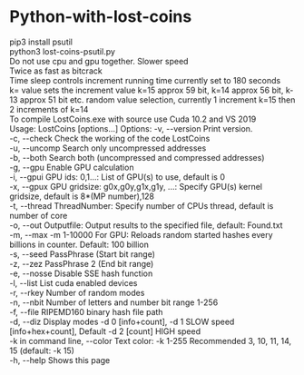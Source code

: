 # Python-with-lost-coins<br>
pip3 install psutil<br>
python3 lost-coins-psutil.py<br>
Do not use cpu and gpu together. Slower speed<br>
Twice as fast as bitcrack<br>
Time sleep controls increment running time currently set to 180 seconds<br>
k= value sets the increment value k=15 approx 59 bit, k=14 approx 56 bit, k-13 approx 51 bit etc. random value  selection, currently 1 increment k=15 then 2 increments of k=14<br>
To compile LostCoins.exe with source use Cuda 10.2 and VS 2019<br>
Usage: LostCoins [options...]
Options:
    -v, --version          Print version.<br>
    -c, --check            Check the working of the code LostCoins<br>
    -u, --uncomp           Search only uncompressed addresses<br>
    -b, --both             Search both (uncompressed and compressed addresses)<br>
    -g, --gpu              Enable GPU calculation<br>
    -i, --gpui             GPU ids: 0,1...: List of GPU(s) to use, default is 0<br>
    -x, --gpux             GPU gridsize: g0x,g0y,g1x,g1y, ...: Specify GPU(s) kernel gridsize, default is 8*(MP number),128<br>
    -t, --thread           ThreadNumber: Specify number of CPUs thread, default is number of core<br>
    -o, --out              Outputfile: Output results to the specified file, default: Found.txt<br>
    -m, --max              -m  1-10000 For GPU: Reloads random started hashes every billions in counter. Default: 100 billion<br>
    -s, --seed             PassPhrase   (Start bit range)<br>
    -z, --zez              PassPhrase 2 (End bit range)<br>
    -e, --nosse            Disable SSE hash function<br>
    -l, --list             List cuda enabled devices<br>
    -r, --rkey             Number of random modes<br>
    -n, --nbit             Number of letters and number bit range 1-256<br>
    -f, --file             RIPEMD160 binary hash file path<br>
    -d, --diz              Display modes -d 0 [info+count], -d 1 SLOW speed [info+hex+count], Default -d 2 [count] HIGH speed<br>
    -k in command line, --color            Text color: -k 1-255 Recommended 3, 10, 11, 14, 15 (default: -k 15)<br>
    -h, --help             Shows this page<br>
